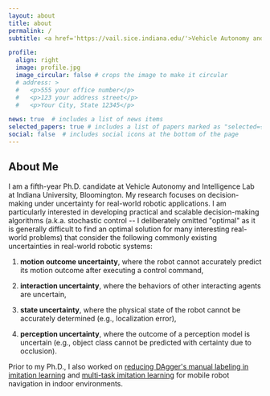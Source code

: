 ```yaml
---
layout: about
title: about
permalink: /
subtitle: <a href='https://vail.sice.indiana.edu/'>Vehicle Autonomy and Intelligence Lab at Indiana University, Bloomington</a>.

profile:
  align: right
  image: profile.jpg
  image_circular: false # crops the image to make it circular
  # address: >
  #   <p>555 your office number</p>
  #   <p>123 your address street</p>
  #   <p>Your City, State 12345</p>

news: true  # includes a list of news items
selected_papers: true # includes a list of papers marked as "selected={true}"
social: false  # includes social icons at the bottom of the page
---
```

## About Me

I am a fifth-year Ph.D. candidate at Vehicle Autonomy and Intelligence Lab at Indiana University, Bloomington.
My research focuses on decision-making under uncertainty for real-world robotic applications.
I am particularly interested in developing practical and scalable decision-making algorithms (a.k.a. stochastic control -- I deliberately omitted "optimal" as it is generally difficult to find an optimal solution for many interesting real-world problems) that consider the following commonly existing uncertainties in real-world robotic systems:

1. **motion outcome uncertainty**, where the robot cannot accurately predict its motion outcome after executing a control command,

2. **interaction uncertainty**, where the behaviors of other interacting agents are uncertain,

3. **state uncertainty**, where the physical state of the robot cannot be accurately determined (e.g., localization error),

4. **perception uncertainty**, where the outcome of a perception model is uncertain (e.g., object class cannot be predicted with certainty due to occlusion).

Prior to my Ph.D., I also worked on [reducing DAgger's manual labeling in imitation learning](https://www.youtube.com/watch?v=BvOjQcOTBvU&t=55s&ab_channel=JunhongXu) and [multi-task imitation learning](https://arxiv.org/abs/1808.04503) for mobile robot navigation in indoor environments.
